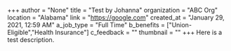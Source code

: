 +++
author = "None"
title = "Test by Johanna"
organization = "ABC Org"
location = "Alabama"
link = "https://google.com"
created_at = "January 29, 2021, 12:59 AM"
a_job_type = "Full Time"
b_benefits = ["Union-Eligible","Health Insurance"]
c_feedback = ""
thumbnail = ""
+++
Here is a test description.